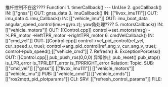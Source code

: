 推杆控制不在这????
Function:
	1. timerCallback() --- UnUse
	2. gpsCallback()
		IN:
			[["gnss"]]
		OUT:
			gnss_data
	3. imuCallback()
		IN:
			[["livox_imu111"]]
		OUT:
			imu_data
	4. imu_Callback()
		IN:
			[["vehicle_imu"]]
		OUT:
			imu_boat_data
			angular_speed_control(imu->gyro.z);
				yaw角处理????
	5. motorsCallback()
		IN:
			[["vehicle_motors"]]
		OUT:
			[[Control.cpp]]
				control->set_motors(msg)
					->LPR_motor
					->leftTPR_motor
					->rightTPR_motor
	6. cmdVelCallback()
		IN:
			[["cmd_vel"]]
		OUT:
			[[Control.cpp]]
				control->vel_pid_control(ref_vel, cur_speed_u, true);
				control->ang_pid_control(ref_ang_v, cur_ang_v, true);
				control->pub_speed();[["vehicle_cmd"]] 
	7. Refresh()
	8. ExceptionPorcess()
		OUT:
			[[Control.cpp]]
				pub_push_ros(0,0,0)
					异常停止
				pub_reset()
				pub_stop()
			is_LPR_error
			is_TPRLEFT_error
			is_TPRRIGHT_error
Relation:
	Topic:
		SUB:
			[["cmd_vel"]]
			[["gnss"]]
			[["livox_imu111"]]
			[["vehicle_motors"]]
			[["vehicle_imu"]]
		PUB:
			[["vehicle_cmd"]]
			[["vehicle_cmds"]]
			[["ros2mqtt_pid_plotparams"]]
		CLI:
		SRV:
			[["refresh_control_params"]]
	FILE:
		